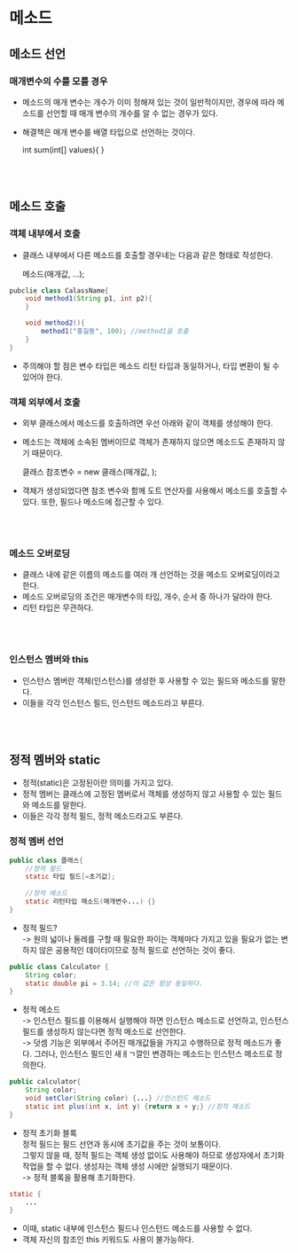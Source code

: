 # 메소드

## 메소드 선언
### 매개변수의 수를 모를 경우
- 메소드의 매개 변수는 개수가 이미 정해져 있는 것이 일반적이지만, 경우에 따라 메소드를 선언할 때 매개 변수의 개수를 알 수 없는 경우가 있다.
- 해결책은 매개 변수를 배열 타입으로 선언하는 것이다.
    
    int sum(int[] values){ }  

<br></br>
## 메소드 호출
### 객체 내부에서 호출
- 클래스 내부에서 다른 메소드를 호출할 경우네는 다음과 같은 형태로 작성한다.

    메소드(매개값, ...);

```java
pubclie class CalassName{
    void method1(String p1, int p2){
    }

    void method2(){
        method1("홍길동", 100); //method1을 호출
    }
}
```

- 주의해야 할 점은 변수 타입은 메소드 리턴 타입과 동일하거나, 타입 변환이 될 수 있어야 한다.

### 객체 외부에서 호출
- 외부 클래스에서 메소드를 호출하려면 우선 아래와 같이 객체를 생성해야 한다.
- 메소드는 객체에 소속된 멤버이므로 객체가 존재하지 않으면 메소드도 존재하지 않기 때문이다.


    클래스 참조변수 = new 클래스(매개값, );

- 객체가 생성되었다면 참조 변수와 함께 도트 연산자를 사용해서 메소드를 호출할 수 있다. 또한, 필드나 메소드에 접근할 수 있다.

<br></br>
### 메소드 오버로딩
- 클래스 내에 같은 이름의 메소드를 여러 개 선언하는 것을 메소드 오버로딩이라고 한다. 
- 메소드 오버로딩의 조건은 매개변수의 타입, 개수, 순서 중 하나가 달라야 한다.
- 리턴 타입은 무관하다.

<br></br>
### 인스턴스 멤버와 this
- 인스턴스 멤버란 객체(인스턴스)를 생성한 후 사용할 수 있는 필드와 메소드를 말한다.
- 이들을 각각 인스턴스 필드, 인스턴드 메소드라고 부른다.

<br></br>
## 정적 멤버와 static
- 정적(static)은 고정된이란 의미를 가지고 있다.
- 정적 멤버는 클래스에 고정된 멤버로서 객체를 생성하지 않고 사용할 수 있는 필드와 메소드를 말한다.
- 이들은 각각 정적 필드, 정적 메소드라고도 부른다.

### 정적 멤버 선언
```java
public class 클래스{
    //정적 필드
    static 타입 필드[=초기값];
    
    //정적 메소드
    static 리턴타입 메소드(매개변수...) {}
}
```
- 정적 필드?  
-> 원의 넓이나 둘레를 구할 때 필요한 파이는 객체마다 가지고 있을 필요가 없는 변하지 않은 공용적인 데이터이므로 정적 필드로 선언하는 것이 좋다.
```java
public class Calculator {
    String color;
    static double pi = 3.14; //이 값은 항상 동일하다.
}
```

- 정적 메소드  
-> 인스턴스 필드를 이용해서 실행해야 하면 인스턴스 메소드로 선언하고, 인스턴스 필드를 생성하지 않는다면 정적 메소드로 선언한다.   
-> 덧셈 기능은 외부에서 주어진 매개값들을 가지고 수행하므로 정적 메소드가 좋다. 그러나, 인스턴스 필드인 새ㅐㄱ깔인 변경하는 메소드는 인스턴스 메소드로 정의한다.
```java
public calculator{
    String color;
    void setClor(String color) {...} //인스턴드 메소드
    static int plus(int x, int y) {return x + y;} //정적 메소드
}
```

- 정적 초기화 블록  
정적 필드는 필드 선언과 동시에 초기값을 주는 것이 보통이다.  
그렇지 않을 때, 정적 필드는 객체 생성 없이도 사용해야 하므로 생성자에서 초기화 작업을 할 수 없다. 생성자는 객체 생성 시에만 실행되기 때문이다.  
-> 정적 블록을 활용해 초기화한다.
```java
static {
    ...
}
```
- 이때, static 내부에 인스턴스 필드나 인스턴드 메소드를 사용할 수 없다.   
- 객체 자신의 참조인 this 키워드도 사용이 불가능하다.


